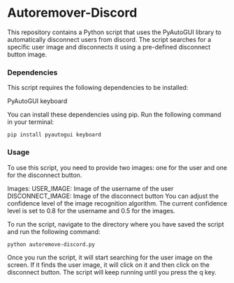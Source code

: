 # Autoremover-Discord

This repository contains a Python script that uses the PyAutoGUI library to automatically disconnect users from discord. The script searches for a specific user image and disconnects it using a pre-defined disconnect button image.

### Dependencies
This script requires the following dependencies to be installed:

PyAutoGUI
keyboard

You can install these dependencies using pip. Run the following command in your terminal:

`pip install pyautogui keyboard`

### Usage
To use this script, you need to provide two images: one for the user and one for the disconnect button.

Images:
USER_IMAGE: Image of the username of the user
DISCONNECT_IMAGE: Image of the disconnect button
You can adjust the confidence level of the image recognition algorithm. The current confidence level is set to 0.8 for the username and 0.5 for the images.

To run the script, navigate to the directory where you have saved the script and run the following command:

`python autoremove-discord.py`

Once you run the script, it will start searching for the user image on the screen. If it finds the user image, it will click on it and then click on the disconnect button. The script will keep running until you press the q key.
